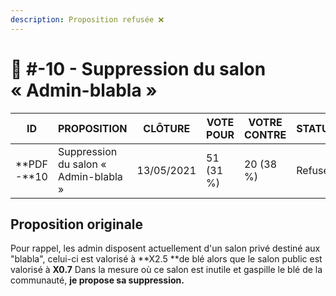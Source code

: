 ```yaml
---
description: Proposition refusée ❌
---
```


# 📜 #-10 - Suppression du salon « Admin-blabla »

| ID          | PROPOSITION                           | CLÔTURE    | VOTE POUR | VOTRE CONTRE | STATUT  |
| ----------- | ------------------------------------- | ---------- | --------- | ------------ | ------- |
| **PDF -**10 | Suppression du salon « Admin-blabla » | 13/05/2021 | 51 (31 %) | 20 (38 %)    | Refusée |

## Proposition originale

Pour rappel, les admin disposent actuellement d'un salon privé destiné aux "blabla", celui-ci est valorisé à **X2.5 **de blé alors que le salon public est valorisé à **X0.7** Dans la mesure où ce salon est inutile et gaspille le blé de la communauté, **je propose sa suppression.**

